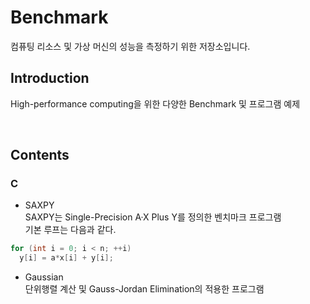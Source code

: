 # Benchmark
컴퓨팅 리소스 및 가상 머신의 성능을 측정하기 위한 저장소입니다.

## Introduction
High-performance computing을 위한 다양한 Benchmark 및 프로그램 예제

<br>

## Contents

### C

  * SAXPY <br>
 SAXPY는 Single-Precision A·X Plus Y를 정의한 벤치마크 프로그램<br>
기본 루프는 다음과 같다.<br>
```c
for (int i = 0; i < n; ++i)
  y[i] = a*x[i] + y[i];
```

  * Gaussian <br>
단위행렬 계산 및 Gauss-Jordan Elimination의 적용한 프로그램<br>

